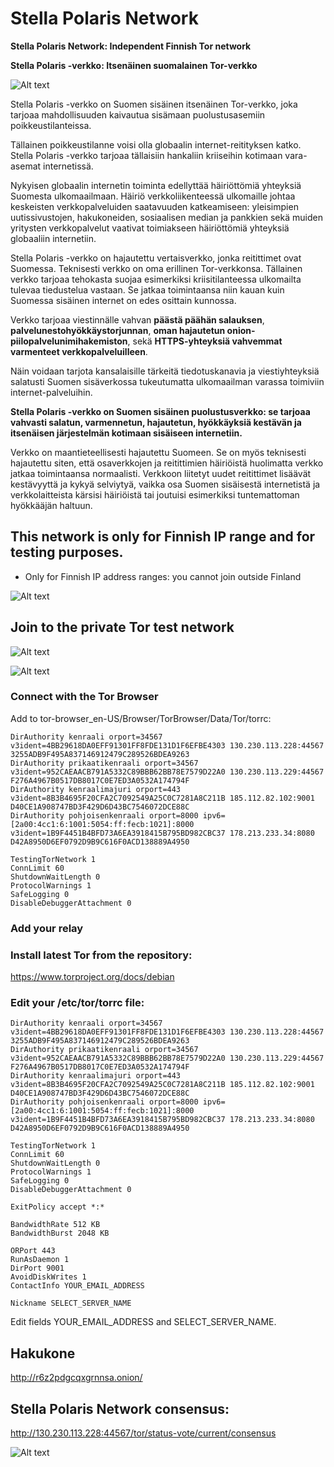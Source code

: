# Stella Polaris Network

**Stella Polaris Network: Independent Finnish Tor network**

**Stella Polaris -verkko: Itsenäinen suomalainen Tor-verkko**

![Alt text](/images/finland_flag.png?raw=true "The Tor Browser")

Stella Polaris -verkko on Suomen sisäinen itsenäinen Tor-verkko,
joka tarjoaa mahdollisuuden kaivautua sisämaan puolustusasemiin poikkeustilanteissa.

Tällainen poikkeustilanne voisi olla globaalin internet-reitityksen katko.
Stella Polaris -verkko tarjoaa tällaisiin hankaliin kriiseihin
kotimaan vara-asemat internetissä.

Nykyisen globaalin internetin toiminta edellyttää häiriöttömiä yhteyksiä
Suomesta ulkomaailmaan. Häiriö verkkoliikenteessä ulkomaille
johtaa keskeisten verkkopalveluiden saatavuuden katkeamiseen:
yleisimpien uutissivustojen, hakukoneiden, sosiaalisen median ja pankkien
sekä muiden yritysten verkkopalvelut vaativat toimiakseen häiriöttömiä
yhteyksiä globaaliin internetiin.

Stella Polaris -verkko on hajautettu vertaisverkko,
jonka reitittimet ovat Suomessa.
Teknisesti verkko on oma erillinen Tor-verkkonsa.
Tällainen verkko tarjoaa tehokasta suojaa esimerkiksi
kriisitilanteessa ulkomailta tulevaa tiedustelua vastaan.
Se jatkaa toimintaansa niin kauan kuin
Suomessa sisäinen internet on edes osittain kunnossa.

Verkko tarjoaa viestinnälle vahvan **päästä päähän salauksen**,
**palvelunestohyökkäystorjunnan**,
**oman hajautetun onion-piilopalvelunimihakemiston**,
sekä **HTTPS-yhteyksiä vahvemmat varmenteet verkkopalveluilleen**.

Näin voidaan tarjota kansalaisille tärkeitä tiedotuskanavia ja viestiyhteyksiä
salatusti Suomen sisäverkossa tukeutumatta ulkomaailman varassa toimiviin
internet-palveluihin.

**Stella Polaris -verkko on Suomen sisäinen puolustusverkko:
se tarjoaa vahvasti salatun, varmennetun, hajautetun,
hyökkäyksiä kestävän ja itsenäisen järjestelmän
kotimaan sisäiseen internetiin.**

Verkko on maantieteellisesti hajautettu Suomeen. Se on myös teknisesti
hajautettu siten, että osaverkkojen ja reitittimien häiriöistä huolimatta
verkko jatkaa toimintaansa normaalisti. Verkkoon liitetyt uudet reitittimet
lisäävät kestävyyttä ja kykyä selviytyä, vaikka osa Suomen sisäisestä
internetistä ja verkkolaitteista kärsisi häiriöistä
tai joutuisi esimerkiksi tuntemattoman hyökkääjän haltuun.

## This network is only for Finnish IP range and for testing purposes.

* Only for Finnish IP address ranges: you cannot join outside Finland

![Alt text](/images/map.png?raw=true "Map of Relays")

## Join to the private Tor test network

![Alt text](/images/TheTorBrowser.png?raw=true "The Tor Browser")

![Alt text](/images/yle_onion.png?raw=true "The Tor Browser")

### Connect with the Tor Browser

Add to tor-browser_en-US/Browser/TorBrowser/Data/Tor/torrc:

```
DirAuthority kenraali orport=34567 v3ident=4BB29618DA0EFF91301FF8FDE131D1F6EFBE4303 130.230.113.228:44567 3255ADB9F495A837146912479C289526BDEA9263
DirAuthority prikaatikenraali orport=34567 v3ident=952CAEAACB791A5332C89BBB62BB78E7579D22A0 130.230.113.229:44567 F276A4967B0517DB8017C0E7ED3A0532A174794F
DirAuthority kenraalimajuri orport=443 v3ident=8B3B4695F20CFA2C7092549A25C0C7281A8C211B 185.112.82.102:9001 D40CE1A908747BD3F429D6D43BC7546072DCE88C
DirAuthority pohjoisenkenraali orport=8000 ipv6=[2a00:4cc1:6:1001:5054:ff:fecb:1021]:8000 v3ident=1B9F4451B4BFD73A6EA3918415B795BD982CBC37 178.213.233.34:8080 D42A8950D6EF0792D9B9C616F0ACD138889A4950

TestingTorNetwork 1
ConnLimit 60
ShutdownWaitLength 0
ProtocolWarnings 1
SafeLogging 0
DisableDebuggerAttachment 0
```

### Add your relay

### Install latest Tor from the repository:

https://www.torproject.org/docs/debian

### Edit your /etc/tor/torrc file:

```
DirAuthority kenraali orport=34567 v3ident=4BB29618DA0EFF91301FF8FDE131D1F6EFBE4303 130.230.113.228:44567 3255ADB9F495A837146912479C289526BDEA9263
DirAuthority prikaatikenraali orport=34567 v3ident=952CAEAACB791A5332C89BBB62BB78E7579D22A0 130.230.113.229:44567 F276A4967B0517DB8017C0E7ED3A0532A174794F
DirAuthority kenraalimajuri orport=443 v3ident=8B3B4695F20CFA2C7092549A25C0C7281A8C211B 185.112.82.102:9001 D40CE1A908747BD3F429D6D43BC7546072DCE88C
DirAuthority pohjoisenkenraali orport=8000 ipv6=[2a00:4cc1:6:1001:5054:ff:fecb:1021]:8000 v3ident=1B9F4451B4BFD73A6EA3918415B795BD982CBC37 178.213.233.34:8080 D42A8950D6EF0792D9B9C616F0ACD138889A4950

TestingTorNetwork 1
ConnLimit 60
ShutdownWaitLength 0
ProtocolWarnings 1
SafeLogging 0
DisableDebuggerAttachment 0

ExitPolicy accept *:*

BandwidthRate 512 KB
BandwidthBurst 2048 KB

ORPort 443
RunAsDaemon 1
DirPort 9001
AvoidDiskWrites 1
ContactInfo YOUR_EMAIL_ADDRESS

Nickname SELECT_SERVER_NAME
```

Edit fields YOUR_EMAIL_ADDRESS and SELECT_SERVER_NAME.

## Hakukone

http://r6z2pdgcqxgrnnsa.onion/

## Stella Polaris Network consensus:

http://130.230.113.228:44567/tor/status-vote/current/consensus

![Alt text](/images/be_ready.png?raw=true "The Tor Browser")
